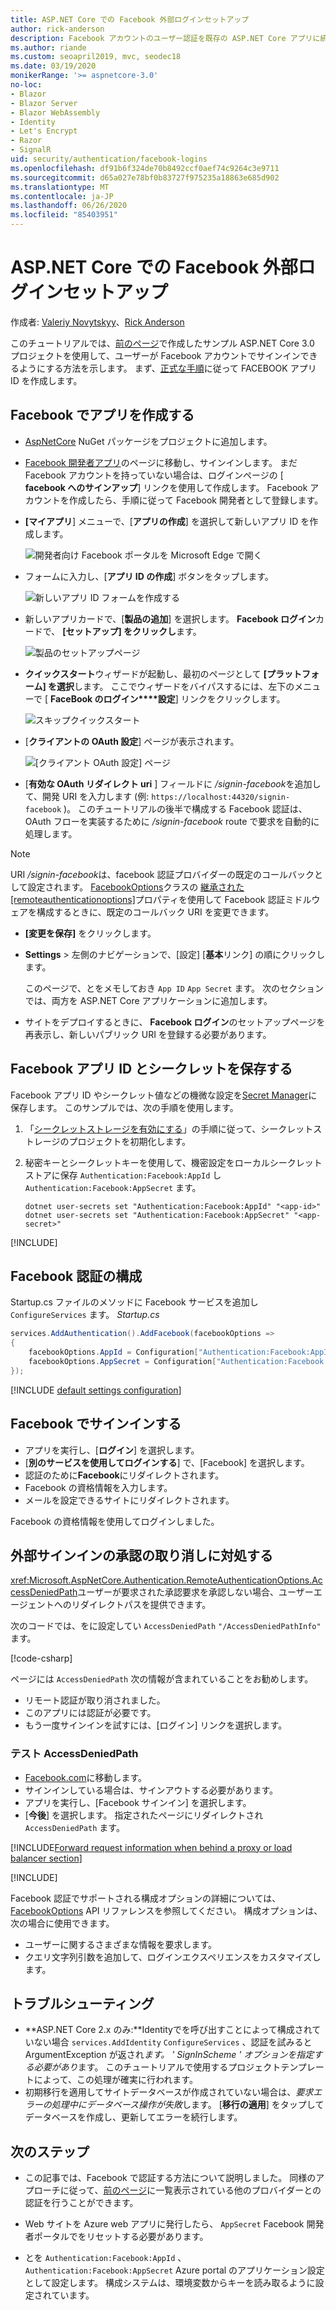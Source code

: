 ```yaml
---
title: ASP.NET Core での Facebook 外部ログインセットアップ
author: rick-anderson
description: Facebook アカウントのユーザー認証を既存の ASP.NET Core アプリに統合する方法を示すコード例を紹介したチュートリアルです。
ms.author: riande
ms.custom: seoapril2019, mvc, seodec18
ms.date: 03/19/2020
monikerRange: '>= aspnetcore-3.0'
no-loc:
- Blazor
- Blazor Server
- Blazor WebAssembly
- Identity
- Let's Encrypt
- Razor
- SignalR
uid: security/authentication/facebook-logins
ms.openlocfilehash: df91b6f324de70b8492ccf0aef74c9264c3e9711
ms.sourcegitcommit: d65a027e78bf0b83727f975235a18863e685d902
ms.translationtype: MT
ms.contentlocale: ja-JP
ms.lasthandoff: 06/26/2020
ms.locfileid: "85403951"
---
```

# <a name="facebook-external-login-setup-in-aspnet-core"></a>ASP.NET Core での Facebook 外部ログインセットアップ

作成者: [Valeriy Novytskyy](https://github.com/01binary)、[Rick Anderson](https://twitter.com/RickAndMSFT)

<!-- per @rick-anderson and scott addie, don't update images. Remove images and point the customer to the FB set up page. FB needs to maintain  instructions to get key and secret.
-->

このチュートリアルでは、[前のページ](xref:security/authentication/social/index)で作成したサンプル ASP.NET Core 3.0 プロジェクトを使用して、ユーザーが Facebook アカウントでサインインできるようにする方法を示します。 まず、[正式な手順](https://developers.facebook.com)に従って FACEBOOK アプリ ID を作成します。

## <a name="create-the-app-in-facebook"></a>Facebook でアプリを作成する

* [AspNetCore](https://www.nuget.org/packages/Microsoft.AspNetCore.Authentication.Facebook) NuGet パッケージをプロジェクトに追加します。

* [Facebook 開発者アプリ](https://developers.facebook.com/apps/)のページに移動し、サインインします。 まだ Facebook アカウントを持っていない場合は、ログインページの [ **facebook へのサインアップ**] リンクを使用して作成します。  Facebook アカウントを作成したら、手順に従って Facebook 開発者として登録します。

* **[マイアプリ**] メニューで、[**アプリの作成**] を選択して新しいアプリ ID を作成します。

   ![開発者向け Facebook ポータルを Microsoft Edge で開く](index/_static/FBMyApps.png)

* フォームに入力し、[**アプリ ID の作成**] ボタンをタップします。

  ![新しいアプリ ID フォームを作成する](index/_static/FBNewAppId.png)

* 新しいアプリカードで、[**製品の追加**] を選択します。  **Facebook ログイン**カードで、 **[セットアップ] をクリックし**ます。 

  ![製品のセットアップページ](index/_static/FBProductSetup.png)

* **クイックスタート**ウィザードが起動し、最初のページとして **[プラットフォーム] を選択**します。 ここでウィザードをバイパスするには、左下のメニューで [ **FaceBook のログイン****設定**] リンクをクリックします。

  ![スキップクイックスタート](index/_static/FBSkipQuickStart.png)

* [**クライアントの OAuth 設定**] ページが表示されます。

  ![[クライアント OAuth 設定] ページ](index/_static/FBOAuthSetup.png)

* [**有効な OAuth リダイレクト uri** ] フィールドに */signin-facebook*を追加して、開発 URI を入力します (例: `https://localhost:44320/signin-facebook` )。 このチュートリアルの後半で構成する Facebook 認証は、OAuth フローを実装するために */signin-facebook* route で要求を自動的に処理します。

> [!NOTE]
> URI */signin-facebook*は、facebook 認証プロバイダーの既定のコールバックとして設定されます。 [FacebookOptions](/dotnet/api/microsoft.aspnetcore.authentication.facebook.facebookoptions)クラスの [継承された[remoteauthenticationoptions]](/dotnet/api/microsoft.aspnetcore.authentication.remoteauthenticationoptions.callbackpath)プロパティを使用して Facebook 認証ミドルウェアを構成するときに、既定のコールバック URI を変更できます。

* **[変更を保存]** をクリックします。

* **Settings**  >  左側のナビゲーションで、[設定] [**基本**リンク] の順にクリックします。

  このページで、とをメモしておき `App ID` `App Secret` ます。 次のセクションでは、両方を ASP.NET Core アプリケーションに追加します。

* サイトをデプロイするときに、 **Facebook ログイン**のセットアップページを再表示し、新しいパブリック URI を登録する必要があります。

## <a name="store-the-facebook-app-id-and-secret"></a>Facebook アプリ ID とシークレットを保存する

Facebook アプリ ID やシークレット値などの機微な設定を[Secret Manager](xref:security/app-secrets)に保存します。 このサンプルでは、次の手順を使用します。

1. 「[シークレットストレージを有効にする](xref:security/app-secrets#enable-secret-storage)」の手順に従って、シークレットストレージのプロジェクトを初期化します。
1. 秘密キーとシークレットキーを使用して、機密設定をローカルシークレットストアに保存 `Authentication:Facebook:AppId` し `Authentication:Facebook:AppSecret` ます。

    ```dotnetcli
    dotnet user-secrets set "Authentication:Facebook:AppId" "<app-id>"
    dotnet user-secrets set "Authentication:Facebook:AppSecret" "<app-secret>"
    ```

[!INCLUDE[](~/includes/environmentVarableColon.md)]

## <a name="configure-facebook-authentication"></a>Facebook 認証の構成

Startup.cs ファイルのメソッドに Facebook サービスを追加し `ConfigureServices` ます。 *Startup.cs*

```csharp
services.AddAuthentication().AddFacebook(facebookOptions =>
{
    facebookOptions.AppId = Configuration["Authentication:Facebook:AppId"];
    facebookOptions.AppSecret = Configuration["Authentication:Facebook:AppSecret"];
});
```

[!INCLUDE [default settings configuration](includes/default-settings.md)]

## <a name="sign-in-with-facebook"></a>Facebook でサインインする

* アプリを実行し、[**ログイン**] を選択します。 
* [**別のサービスを使用してログインする**] で、[Facebook] を選択します。
* 認証のために**Facebook**にリダイレクトされます。
* Facebook の資格情報を入力します。
* メールを設定できるサイトにリダイレクトされます。

Facebook の資格情報を使用してログインしました。

<a name="react"></a>

## <a name="react-to-cancel-authorize-external-sign-in"></a>外部サインインの承認の取り消しに対処する

<xref:Microsoft.AspNetCore.Authentication.RemoteAuthenticationOptions.AccessDeniedPath>ユーザーが要求された承認要求を承認しない場合、ユーザーエージェントへのリダイレクトパスを提供できます。

次のコードでは、をに設定してい `AccessDeniedPath` `"/AccessDeniedPathInfo"` ます。

[!code-csharp[](~/security/authentication/social/social-code/StartupAccessDeniedPath.cs?name=snippetFB)]

ページには `AccessDeniedPath` 次の情報が含まれていることをお勧めします。

*  リモート認証が取り消されました。
* このアプリには認証が必要です。
* もう一度サインインを試すには、[ログイン] リンクを選択します。

### <a name="test-accessdeniedpath"></a>テスト AccessDeniedPath

* [Facebook.com](https://www.facebook.com/)に移動します。
* サインインしている場合は、サインアウトする必要があります。
* アプリを実行し、[Facebook サインイン] を選択します。
* [**今後**] を選択します。 指定されたページにリダイレクトされ `AccessDeniedPath` ます。

<!-- End of React  -->
[!INCLUDE[Forward request information when behind a proxy or load balancer section](includes/forwarded-headers-middleware.md)]

[!INCLUDE[](includes/chain-auth-providers.md)]

Facebook 認証でサポートされる構成オプションの詳細については、 [FacebookOptions](/dotnet/api/microsoft.aspnetcore.builder.facebookoptions) API リファレンスを参照してください。 構成オプションは、次の場合に使用できます。

* ユーザーに関するさまざまな情報を要求します。
* クエリ文字列引数を追加して、ログインエクスペリエンスをカスタマイズします。

## <a name="troubleshooting"></a>トラブルシューティング

* **ASP.NET Core 2.x のみ:**Identityでを呼び出すことによって構成されていない場合 `services.AddIdentity` `ConfigureServices` 、認証を試みると ArgumentException が返され*ます。 ' SignInScheme ' オプションを指定する必要があり*ます。 このチュートリアルで使用するプロジェクトテンプレートによって、この処理が確実に行われます。
* 初期移行を適用してサイトデータベースが作成されていない場合は、*要求エラーの処理中にデータベース操作が失敗*します。 [**移行の適用**] をタップしてデータベースを作成し、更新してエラーを続行します。

## <a name="next-steps"></a>次のステップ

* この記事では、Facebook で認証する方法について説明しました。 同様のアプローチに従って、[前のページ](xref:security/authentication/social/index)に一覧表示されている他のプロバイダーとの認証を行うことができます。

* Web サイトを Azure web アプリに発行したら、 `AppSecret` Facebook 開発者ポータルでをリセットする必要があります。

* とを `Authentication:Facebook:AppId` 、 `Authentication:Facebook:AppSecret` Azure portal のアプリケーション設定として設定します。 構成システムは、環境変数からキーを読み取るように設定されています。
